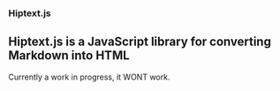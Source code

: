 ### Hiptext.js
Hiptext.js is a JavaScript library for converting Markdown into HTML
---
Currently a work in progress, it WONT work.